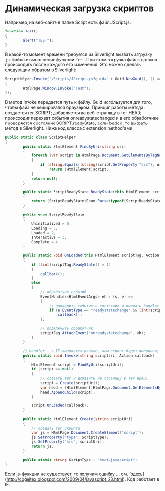 # Динамическая загрузка скриптов
Например, на веб-сайте в папке Script есть файл JScript.js:
```js
function Test()
{
    	alert("TEST");
}
```
В какой-то момент времени требуется из Silverlight вызвать загрузку .js-файла и выполнение функции Test. При этом загрузка файла должна происходить после каждого его изменения. Это можно сделать следующим образом в Silverlight:
```c#
ScriptHelper.Invoke("/Scripts/JScript.js?guid=" + Guid.NewGuid(), () =>
{
    	HtmlPage.Window.Invoke("Test");
});
```
В метод Invoke передается путь к файлу. Guid используется для того, чтобы файл не кешировался браузером.
Принцип работы метода: создается тег SCRIPT; добавляется на веб-страницу в тег HEAD; происходит перехват события onreadystatechanged и в его обработчике проверяется состояние SCRIPT.readyState; если loaded, то вызвать метод в Silverlight.
Ниже код класса с extension method'ами:
```c#
public static class ScriptHelper
{
    	public static HtmlElement FindByUri(string uri)
    	{
        	foreach (var script in HtmlPage.Document.GetElementsByTagName("script"))
        	{
            	if (string.Equals((string)script.GetProperty("src"), uri, StringComparison.OrdinalIgnoreCase))
                	return (HtmlElement)script;
        	}
        	return null;
    	}

    	public static ScriptReadyState ReadyState(this HtmlElement scriptTag)
    	{
        	return (ScriptReadyState)Enum.Parse(typeof(ScriptReadyState), (string)scriptTag.GetProperty("readyState"), true);
    	}

    	public enum ScriptReadyState
    	{
        	Uninitialized = 0,
        	Loading = 1,
        	Loaded = 2,
        	Interactive = 3,
        	Complete = 4
    	}

    	public static void OnLoaded(this HtmlElement scriptTag, Action callback)
    	{
        	if ((int)scriptTag.ReadyState() > 1)
        	{
            	callback();
        	}
        	else
        	{
            	// обработчик событий
            	EventHandler<HtmlEventArgs> eh = (s, e) =>
            	{
                	// проверить событие и состояние и вызвать handler
                	if (e.EventType == "readystatechange" && (int)scriptTag.ReadyState() > 1)
                    	callback();
            	};

            	// подключить обработчик
            	scriptTag.AttachEvent("onreadystatechange", eh);
        	}
    	}

    	// handler - в IE вызовется раньше, чем скрипт будет выполнен;
    	public static void Invoke(string scriptUri, Action callback)
    	{
        	HtmlElement script = FindByUri(scriptUri);
        	if (script == null)
        	{
            	// создать тег и добавить на страницу в тег HEAD;
            	script = Create(scriptUri);
            	var head = (HtmlElement)HtmlPage.Document.GetElementsByTagName("head").FirstOrDefault();
            	head.AppendChild(script);
        	}

        	script.OnLoaded(callback);
    	}

    	public static HtmlElement Create(string scriptUri)
    	{
        	// создать тег скрипта
        	var js = HtmlPage.Document.CreateElement("script");
        	js.SetProperty("type", ScriptType);
        	js.SetProperty("src", scriptUri);
        	return js;
    	}

    	public static string ScriptType = "text/javascript";
}
```
Если js-функции не существует, то получим ошибку ... см. [здесь] (http://cognitex.blogspot.com/2009/04/javascript_23.html).
Код работает в IE.
